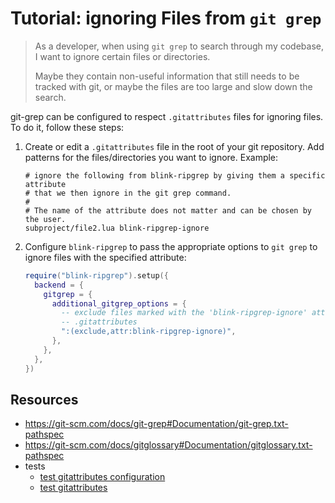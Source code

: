 # Tutorial: ignoring Files from `git grep`

> As a developer, when using `git grep` to search through my codebase, I want to
> ignore certain files or directories.
>
> Maybe they contain non-useful information that still needs to be tracked with
> git, or maybe the files are too large and slow down the search.

git-grep can be configured to respect `.gitattributes` files for ignoring files.
To do it, follow these steps:

1. Create or edit a `.gitattributes` file in the root of your git repository.
   Add patterns for the files/directories you want to ignore. Example:

   ```gitattributes
   # ignore the following from blink-ripgrep by giving them a specific attribute
   # that we then ignore in the git grep command.
   #
   # The name of the attribute does not matter and can be chosen by the user.
   subproject/file2.lua blink-ripgrep-ignore
   ```

2. Configure `blink-ripgrep` to pass the appropriate options to `git grep` to
   ignore files with the specified attribute:

   ```lua
   require("blink-ripgrep").setup({
     backend = {
       gitgrep = {
         additional_gitgrep_options = {
           -- exclude files marked with the 'blink-ripgrep-ignore' attribute in
           -- .gitattributes
           ":(exclude,attr:blink-ripgrep-ignore)",
         },
       },
     },
   })
   ```

## Resources

- <https://git-scm.com/docs/git-grep#Documentation/git-grep.txt-pathspec>
- <https://git-scm.com/docs/gitglossary#Documentation/gitglossary.txt-pathspec>
- tests
  - [test gitattributes configuration](../integration-tests/test-environment/config-modifications/gitgrep/ignore_files_with_gitattributes.lua)
  - [test gitattributes](../integration-tests/test-environment/limited/.gitattributes)
